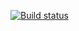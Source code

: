 [![Build status](https://ci.appveyor.com/api/projects/status/bxovlavvbst1g1bk?svg=true)](https://ci.appveyor.com/project/VorobevDenis95/ajs-unit-test)

